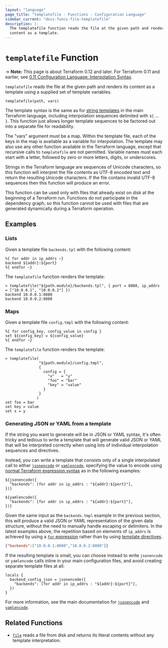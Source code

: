 ```yaml
---
layout: "language"
page_title: "templatefile - Functions - Configuration Language"
sidebar_current: "docs-funcs-file-templatefile"
description: |-
  The templatefile function reads the file at the given path and renders its
  content as a template.
---
```


# `templatefile` Function

-> **Note:** This page is about Terraform 0.12 and later. For Terraform 0.11 and
earlier, see
[0.11 Configuration Language: Interpolation Syntax](../../configuration-0-11/interpolation.html).

`templatefile` reads the file at the given path and renders its content
as a template using a supplied set of template variables.

```hcl
templatefile(path, vars)
```

The template syntax is the same as for
[string templates](/docs/configuration/expressions/strings.html#string-templates)
in the main Terraform language, including interpolation sequences delimited with
`${` ... `}`. This function just allows longer template sequences to be factored
out into a separate file for readability.

The "vars" argument must be a map. Within the template file, each of the keys
in the map is available as a variable for interpolation. The template may
also use any other function available in the Terraform language, except that
recursive calls to `templatefile` are not permitted. Variable names must
each start with a letter, followed by zero or more letters, digits, or
underscores.

Strings in the Terraform language are sequences of Unicode characters, so
this function will interpret the file contents as UTF-8 encoded text and
return the resulting Unicode characters. If the file contains invalid UTF-8
sequences then this function will produce an error.

This function can be used only with files that already exist on disk at the
beginning of a Terraform run. Functions do not participate in the dependency
graph, so this function cannot be used with files that are generated
dynamically during a Terraform operation.

## Examples

### Lists

Given a template file `backends.tpl` with the following content:

```
%{ for addr in ip_addrs ~}
backend ${addr}:${port}
%{ endfor ~}
```

The `templatefile` function renders the template:

```
> templatefile("${path.module}/backends.tpl", { port = 8080, ip_addrs = ["10.0.0.1", "10.0.0.2"] })
backend 10.0.0.1:8080
backend 10.0.0.2:8080

```

### Maps

Given a template file `config.tmpl` with the following content:

```
%{ for config_key, config_value in config }
set ${config_key} = ${config_value}
%{ endfor ~}
```

The `templatefile` function renders the template:

```
> templatefile(
               "${path.module}/config.tmpl",
               {
                 config = {
                   "x"   = "y"
                   "foo" = "bar"
                   "key" = "value"
                 }
               }
              )
set foo = bar
set key = value
set x = y
```

### Generating JSON or YAML from a template

If the string you want to generate will be in JSON or YAML syntax, it's
often tricky and tedious to write a template that will generate valid JSON or
YAML that will be interpreted correctly when using lots of individual
interpolation sequences and directives.

Instead, you can write a template that consists only of a single interpolated
call to either [`jsonencode`](./jsonencode.html) or
[`yamlencode`](./yamlencode.html), specifying the value to encode using
[normal Terraform expression syntax](/docs/configuration/expressions/index.html)
as in the following examples:

```
${jsonencode({
  "backends": [for addr in ip_addrs : "${addr}:${port}"],
})}
```

```
${yamlencode({
  "backends": [for addr in ip_addrs : "${addr}:${port}"],
})}
```

Given the same input as the `backends.tmpl` example in the previous section,
this will produce a valid JSON or YAML representation of the given data
structure, without the need to manually handle escaping or delimiters.
In the latest examples above, the repetition based on elements of `ip_addrs` is
achieved by using a
[`for` expression](/docs/configuration/expressions/for.html)
rather than by using
[template directives](/docs/configuration/expressions/strings.html#directives).

```json
{"backends":["10.0.0.1:8080","10.0.0.2:8080"]}
```

If the resulting template is small, you can choose instead to write
`jsonencode` or `yamlencode` calls inline in your main configuration files, and
avoid creating separate template files at all:

```hcl
locals {
  backend_config_json = jsonencode({
    "backends": [for addr in ip_addrs : "${addr}:${port}"],
  })
}
```

For more information, see the main documentation for
[`jsonencode`](./jsonencode.html) and [`yamlencode`](./yamlencode.html).

## Related Functions

* [`file`](./file.html) reads a file from disk and returns its literal contents
  without any template interpretation.
